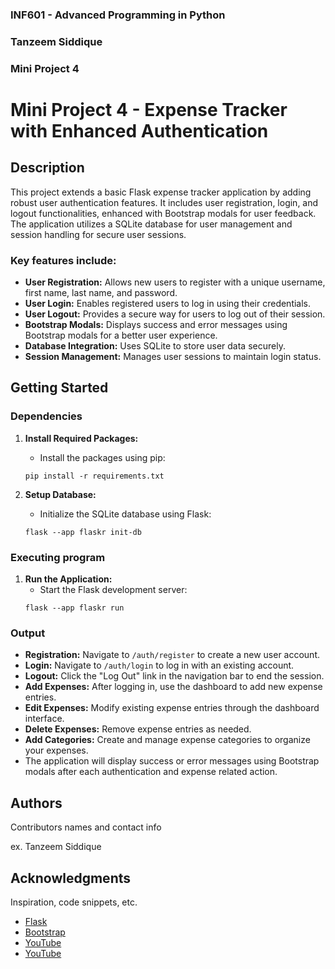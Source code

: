 ### INF601 - Advanced Programming in Python
### Tanzeem Siddique
### Mini Project 4


# Mini Project 4 - Expense Tracker with Enhanced Authentication

## Description

This project extends a basic Flask expense tracker application by adding robust user authentication features. It includes user registration, login, and logout functionalities, enhanced with Bootstrap modals for user feedback. The application utilizes a SQLite database for user management and session handling for secure user sessions.

### Key features include:

* **User Registration:** Allows new users to register with a unique username, first name, last name, and password.
* **User Login:** Enables registered users to log in using their credentials.
* **User Logout:** Provides a secure way for users to log out of their session.
* **Bootstrap Modals:** Displays success and error messages using Bootstrap modals for a better user experience.
* **Database Integration:** Uses SQLite to store user data securely.
* **Session Management:** Manages user sessions to maintain login status.

## Getting Started


### Dependencies

1.  **Install Required Packages:**
    * Install the packages using pip:
    ```
    pip install -r requirements.txt
    ```

2.  **Setup Database:**
    * Initialize the SQLite database using Flask:
    ```
    flask --app flaskr init-db
    ```

### Executing program

1.  **Run the Application:**
    * Start the Flask development server:
    ```
    flask --app flaskr run
    ```

### Output

* **Registration:** Navigate to `/auth/register` to create a new user account.
* **Login:** Navigate to `/auth/login` to log in with an existing account.
* **Logout:** Click the "Log Out" link in the navigation bar to end the session.
* **Add Expenses:** After logging in, use the dashboard to add new expense entries.
* **Edit Expenses:** Modify existing expense entries through the dashboard interface.
* **Delete Expenses:** Remove expense entries as needed.
* **Add Categories:** Create and manage expense categories to organize your expenses.
* The application will display success or error messages using Bootstrap modals after each authentication and expense related action.

## Authors

Contributors names and contact info

ex. Tanzeem Siddique

## Acknowledgments

Inspiration, code snippets, etc.
* [Flask](https://flask.palletsprojects.com/en/stable/tutorial/)
* [Bootstrap](https://flask.palletsprojects.com/en/stable/tutorhttps://getbootstrap.com/docs/5.3/getting-started/introduction/)
* [YouTube](https://www.youtube.com/watch?v=Yry14DldSvs)
* [YouTube](https://chatgpt.com/share/67df4d0f-a480-8013-a2f3-7c73353eccc8https://chatgpt.com/share/67df4d0f-a480-8013-a2f3-7c73353eccc8)